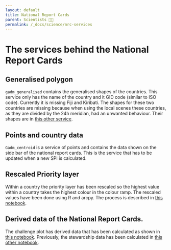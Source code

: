 ```yaml
---
layout: default
title: National Report Cards
parent: Scientists 🧑‍🔬
permalink: /_docs/science/nrc-services
---
```


# The services behind the National Report Cards
## Generalised polygon
`gadm_generalised` contains the generalised shapes of the countries. This service only has the name of the country and it GID code (similar to ISO code). Currently it is missing Fiji and Kiribati. The shapes for these two countries are missing because when using the local scenes these countries, as they are divided by the 24h meridian, had an unwanted behaviour. Their shapes are in [this other service](https://eowilson.maps.arcgis.com/home/item.html?id=5b8b69ce64e54b84b8731568679b9506).


## Points and country data
`Gadm_centroid` is a service of points and contains the data shown on the side bar of the national report cards. This is the service that has to be updated when a new SPI is calculated.

## Rescaled Priority layer
Within a country the priority layer has been rescaled so the highest value within a country takes the highest colour in the colour ramp. The rescaled values have been done using R and arcpy. The process is described in [this notebook](https://github.com/Vizzuality/he-scratchfolder/blob/master/arcpyNotebooks/Classification_of_raster_putatitve_pa_by_country.ipynb).


## Derived data of the National Report Cards.
The challenge plot has derived data that has been calculated as shown in [this notebook](https://github.com/Vizzuality/he-scratchfolder/blob/master/above_below_countries.ipynb). Previously, the stewardship data has been calculated in [this other notebook](https://github.com/Vizzuality/he-scratchfolder/blob/master/shared_stewardship.ipynb).
